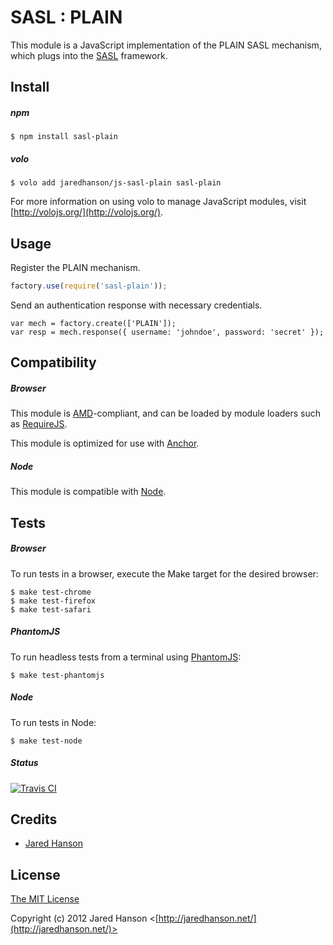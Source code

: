 # SASL : PLAIN

This module is a JavaScript implementation of the PLAIN SASL mechanism, which
plugs into the [SASL](https://github.com/jaredhanson/js-sasl) framework.

## Install

##### npm

    $ npm install sasl-plain

##### volo

    $ volo add jaredhanson/js-sasl-plain sasl-plain

For more information on using volo to manage JavaScript modules, visit [http://volojs.org/](http://volojs.org/).

## Usage

Register the PLAIN mechanism.

```javascript
factory.use(require('sasl-plain'));
```

Send an authentication response with necessary credentials.

```
var mech = factory.create(['PLAIN']);
var resp = mech.response({ username: 'johndoe', password: 'secret' });
```

## Compatibility

##### Browser

This module is [AMD](https://github.com/amdjs/amdjs-api)-compliant, and can be
loaded by module loaders such as [RequireJS](http://requirejs.org/).

This module is optimized for use with [Anchor](https://github.com/anchorjs/anchor).

##### Node

This module is compatible with [Node](http://nodejs.org/).

## Tests

##### Browser

To run tests in a browser, execute the Make target for the desired browser:

    $ make test-chrome
    $ make test-firefox
    $ make test-safari

##### PhantomJS

To run headless tests from a terminal using [PhantomJS](http://phantomjs.org/):

    $ make test-phantomjs

##### Node

To run tests in Node:

    $ make test-node
    
##### Status

[![Travis CI](https://secure.travis-ci.org/jaredhanson/js-sasl-plain.png)](http://travis-ci.org/jaredhanson/js-sasl-plain)

## Credits

  - [Jared Hanson](http://github.com/jaredhanson)

## License

[The MIT License](http://opensource.org/licenses/MIT)

Copyright (c) 2012 Jared Hanson <[http://jaredhanson.net/](http://jaredhanson.net/)>
